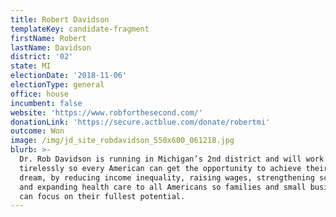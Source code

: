 ```yaml
---
title: Robert Davidson
templateKey: candidate-fragment
firstName: Robert
lastName: Davidson
district: '02'
state: MI
electionDate: '2018-11-06'
electionType: general
office: house
incumbent: false
website: 'https://www.robforthesecond.com/'
donationLink: 'https://secure.actblue.com/donate/robertmi'
outcome: Won
image: /img/jd_site_robdavidson_550x600_061218.jpg
blurb: >-
  Dr. Rob Davidson is running in Michigan’s 2nd district and will work
  tirelessly so every American can get the opportunity to achieve their American
  dream, by reducing income inequality, raising wages, strengthening schools,
  and expanding health care to all Americans so families and small businesses
  can focus on their fullest potential.
---
```


